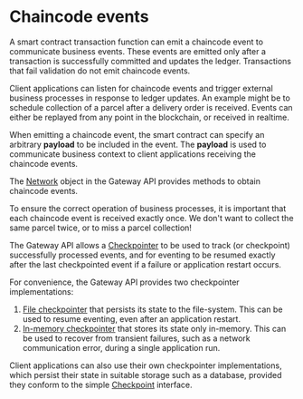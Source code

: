# Chaincode events

A smart contract transaction function can emit a chaincode event to communicate business events. These events are emitted only after a transaction is successfully committed and updates the ledger. Transactions that fail validation do not emit chaincode events.

Client applications can listen for chaincode events and trigger external business processes in response to ledger updates. An example might be to schedule collection of a parcel after a delivery order is received. Events can either be replayed from any point in the blockchain, or received in realtime.

When emitting a chaincode event, the smart contract can specify an arbitrary **payload** to be included in the event. The **payload** is used to communicate business context to client applications receiving the chaincode events.

The [Network](https://hyperledger.github.io/fabric-gateway/main/api/node/interfaces/Network.html) object in the Gateway API provides methods to obtain chaincode events.

To ensure the correct operation of business processes, it is important that each chaincode event is received exactly once. We don't want to collect the same parcel twice, or to miss a parcel collection!

The Gateway API allows a [Checkpointer](https://hyperledger.github.io/fabric-gateway/main/api/node/interfaces/Checkpointer.html) to be used to track (or checkpoint) successfully processed events, and for eventing to be resumed exactly after the last checkpointed event if a failure or application restart occurs.

For convenience, the Gateway API provides two checkpointer implementations:

1. [File checkpointer](https://hyperledger.github.io/fabric-gateway/main/api/node/functions/checkpointers.file.html) that persists its state to the file-system. This can be used to resume eventing, even after an application restart.
1. [In-memory checkpointer](https://hyperledger.github.io/fabric-gateway/main/api/node/functions/checkpointers.inMemory.html) that stores its state only in-memory. This can be used to recover from transient failures, such as a network communication error, during a single application run.

Client applications can also use their own checkpointer implementations, which persist their state in suitable storage such as a database, provided they conform to the simple [Checkpoint](https://hyperledger.github.io/fabric-gateway/main/api/node/interfaces/Checkpoint.html) interface.
